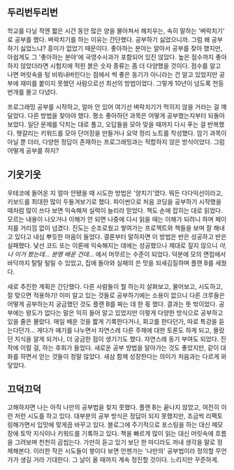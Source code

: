 ## 두리번두리번

학교를 다닐 적엔 짧은 시간 동안 많은 양을 몰아쳐서 해치우는, 속히 말하는 '벼락치기' 로 공부를 했다. 벼락치기를 하는 이유는 간단했다. 공부하기 싫었으니까. 그럼 왜 공부하기 싫었느냐? 흥미가 없었기 때문이다. 좋아하는 분야는 알아서 공부를 찾아 했지만, 아쉽게도 그 '좋아하는 분야'에 국영수사과가 포함되어 있진 않았다. 높은 점수까지 좋아하지 않았더라면 시험지에 적힌 붉은 숫자 종류는 좀 더 다양했을 것이다. 점수를 알고 나면 머릿속을 텅 비워내버린다는 점에서 썩 좋은 동기가 아니라는 건 알고 있었지만 공부에 재미를 붙이지 못했던 사람으로선 최선의 방법이었다. 그렇게 10년이 넘도록 천둥 번개를 몰고 다녔다.

프로그래밍 공부를 시작하고, 얼마 안 있어 여기선 벼락치기가 먹히지 않을 거라는 걸 깨달았다. 다른 방법을 찾아야 했다. 평소 좋아하던 과목은 어떻게 공부했는지부터 되돌아보았다. 일단 문제를 닥치는 대로 풀고, 오답들을 모아 맞을 때까지 다시 푸는 걸 반복했다. 헷갈리는 키워드를 모아 단어장을 만들거나 요약 정리 노트를 작성했다. 암기 과목이 아닐 뿐 더러, 다양한 정답이 존재하는 프로그래밍과는 적합하지 않은 방식이었다. 그럼 어떻게 공부를 하지?

## 기웃기웃

우테코에 들어온 지 얼마 안됐을 때 시도한 방법은 '양치기'였다. 뭐든 다다익선이라고, 키보드를 최대한 많이 두들겨보기로 했다. 파이썬으로 처음 코딩을 공부하기 시작했을 때처럼 많이 쓰다 보면 익숙해져 실력이 늘리라 믿었다. 책도 손에 잡히는 대로 읽었다. 모르는 내용이 나오거나 이해가 안 되면 나중에 다시 읽을 때는 이해가 되려니 하며 페이지를 거리낌 없이 넘겼다. 진도는 순조로웠고 쌓여가는 프로젝트와 책들을 보며 잘 해내고 있다고 내심 뿌듯한 마음이 들었다. 결론부터 말하자면 이 방법은 반은 성공하고 반은 실패했다. 낯선 코드 또는 이론에 익숙해지는 데에는 성공했으나 제대로 짚지 않으니 *아, 나 이거 봤는데... 분명 배운 건데...* 에서 머무르는 수준이 되었다. 덕분에 모의 면접에서 바닥까지 탈탈 털릴 수 있었고, 집에 돌아와 실패의 쓴 맛을 되새김질하며 플랜 B를 세웠다.

새로 추진한 계획은 간단했다. 다른 사람들이 뭘 하는지 살펴보고, 물어보고, 시도하고, 잘 맞으면 적용하기! 이미 알고 있는 것들로 공부하기에는 소용이 없으니 다른 크루들은 어떻게 공부하는지 궁금했던 것도 플랜 B를 짜는 데 한 몫 했다. 결과는 뜻 밖이었다. 공부에는 왕도가 없다는 말은 익히 들어 알고 있었지만 이렇게 다양한 방식으로 공부하고 있을 줄은 몰랐다. 매일 배운 것을 짧게 기록한다거나, 회고를 한다던가, 따로 특강을 듣는다던가... 게다가 얘기를 나누면서 자연스레 다른 주제에 대한 토론도 하게 되고, 몰랐던 지식을 알게 되거나, 더 궁금한 점이 생기기도 했다. 자연스레 동기 부여도 되었다. 진작에 이럴 걸, 하는 후회가 들었다. 새로운 공부 방법을 알아가는 것도 좋았지만, 같이 대화를 하면서 얻는 것들이 정말 많았다. 새삼 함께 성장한다는 의미가 처음과는 다르게 와닿았다.

## 끄덕끄덕

고해하자면 나는 아직 나만의 공부법을 찾지 못했다. 플랜 B는 끝나지 않았고, 여전히 이런 저런 시도를 하고 있다. 대부분의 공부 방식은 정답이 되지 못했지만, 조금씩 리팩토링해가면서 입맛에 맞게끔 바꾸고 있다. 블로그에 주기적으로 포스팅을 하는 대신 메모장에 토막 지식이나 키워드를 기록하고 있다. 책을 빠르게 많이 읽는 대신 머릿속에 흐름을 그려보며 천천히 곱씹는다. 가만히 듣고 있기 보단 한 마디라도 꺼내 생각을 말로 정제해본다. 이러한 작은 시도들이 쌓이다 보면 언젠가는 '나만의' 공부법이라 정의할 무언가가 생길 거라 기대한다. 그 날이 올 때까지 계속 정진할 것이다. 느리지만 꾸준하게.
